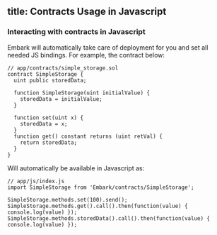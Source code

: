 title: Contracts Usage in Javascript
---

### Interacting with contracts in Javascript

Embark will automatically take care of deployment for you and set all needed JS bindings. For example, the contract below:

<pre><code class="solidity">// app/contracts/simple_storage.sol
contract SimpleStorage {
  uint public storedData;

  function SimpleStorage(uint initialValue) {
    storedData = initialValue;
  }

  function set(uint x) {
    storedData = x;
  }
  function get() constant returns (uint retVal) {
    return storedData;
  }
}
</code></pre>

Will automatically be available in Javascript as:

<pre><code class="javascript">// app/js/index.js
import SimpleStorage from 'Embark/contracts/SimpleStorage';

SimpleStorage.methods.set(100).send();
SimpleStorage.methods.get().call().then(function(value) { console.log(value) });
SimpleStorage.methods.storedData().call().then(function(value) { console.log(value) });
</code></pre>

